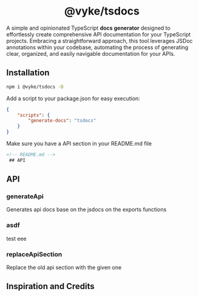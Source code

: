 <div align="center">
	<h1>
		@vyke/tsdocs
	</h1>
</div>

A simple and opinionated TypeScript __docs generator__ designed to effortlessly create comprehensive API documentation for your TypeScript projects. Embracing a straightforward approach, this tool leverages JSDoc annotations within your codebase, automating the process of generating clear, organized, and easily navigable documentation for your APIs.

## Installation
```sh
npm i @vyke/tsdocs -D
```
Add a script to your package.json for easy execution:
```json
{
	"scripts": {
		"generate-docs": "tsdocs"
	}
}
```
Make sure you have a API section in your README.md file

```md
<!-- README.md -->
 ## API
```

## API
### generateApi
Generates api docs base on the jsdocs on the exports functions

### asdf
test eee

### replaceApiSection
Replace the old api section with the given one

## Inspiration and Credits
